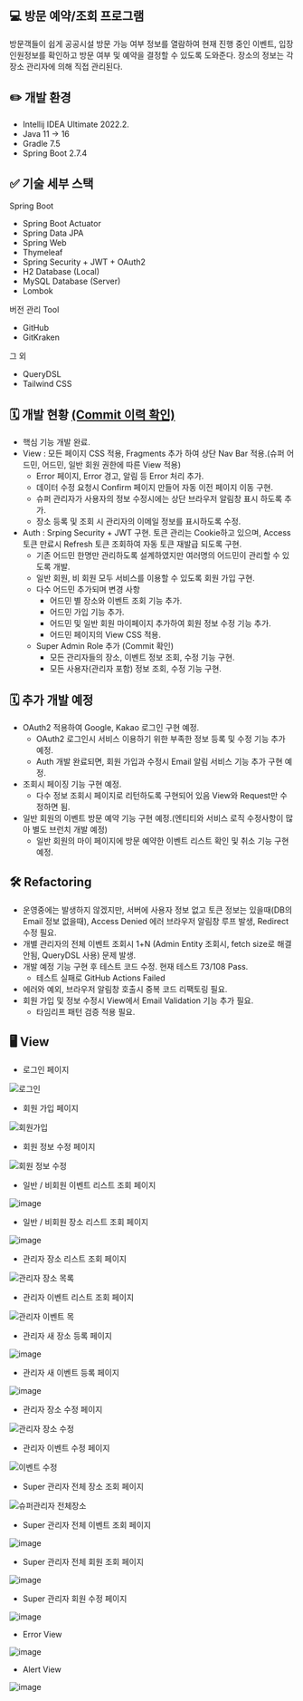  💻 방문 예약/조회 프로그램
-------------

방문객들이 쉽게 공공시설 방문 가능 여부 정보를 열람하여 현재 진행 중인 이벤트, 
입장인원정보를 확인하고 방문 여부 및 예약을 결정할 수 있도록 도와준다.
장소의 정보는 각 장소 관리자에 의해 직접 관리된다.


## ✏️ 개발 환경

* Intellij IDEA Ultimate 2022.2.
* Java 11 -> 16
* Gradle 7.5
* Spring Boot 2.7.4

## ✅ 기술 세부 스택

Spring Boot

* Spring Boot Actuator
* Spring Data JPA
* Spring Web
* Thymeleaf
* Spring Security + JWT + OAuth2
* H2 Database (Local)
* MySQL Database (Server)
* Lombok

버전 관리 Tool

* GitHub
* GitKraken

그 외

* QueryDSL
* Tailwind CSS



## 🗓️ 개발 현황 [(Commit 이력 확인)](https://github.com/sussa3007/line-up-project/commits/main)

- 핵심 기능 개발 완료.
- View : 모든 페이지 CSS 적용, Fragments 추가 하여 상단 Nav Bar 적용.(슈퍼 어드민, 어드민, 일반 회원 권한에 따른 View 적용)
    - Error 페이지, Error 경고, 알림 등 Error 처리 추가.
    - 데이터 수정 요청시 Confirm 페이지 만들어 자동 이전 페이지 이동 구현.
    - 슈퍼 관리자가 사용자의 정보 수정시에는 상단 브라우저 알림창 표시 하도록 추가.
    - 장소 등록 및 조회 시 관리자의 이메일 정보를 표시하도록 수정. 
- Auth : Srping Security + JWT 구현. 토큰 관리는 Cookie하고 있으며, Access 토큰 만료시 Refresh 토큰 조회하여 자동 토큰 재발급 되도록 구현.
    - 기존 어드민 한명만 관리하도록 설계하였지만 여러명의 어드민이 관리할 수 있도록 개발.
    - 일반 회원, 비 회원 모두 서비스를 이용할 수 있도록 회원 가입 구현.
    - 다수 어드민 추가되며 변경 사항
        - 어드민 별 장소와 이벤트 조회 기능 추가.
        - 어드민 가입 기능 추가.
        - 어드민 및 일반 회원 마이페이지 추가하여 회원 정보 수정 기능 추가.
        - 어드민 페이지의 View CSS 적용.
    - Super Admin Role 추가 (Commit 확인)
        - 모든 관리자들의 장소, 이벤트 정보 조회, 수정 기능 구현.
        - 모든 사용자(관리자 포함) 정보 조회, 수정 기능 구현.
  


## 🗓️ 추가 개발 예정

- OAuth2 적용하여 Google, Kakao 로그인 구현 예정.
    - OAuth2 로그인시 서비스 이용하기 위한 부족한 정보 등록 및 수정 기능 추가 예정.
    - Auth 개발 완료되면, 회원 가입과 수정시 Email 알림 서비스 기능 추가 구현 예정.
- 조회시 페이징 기능 구현 예정.
    - 다수 정보 조회시 페이지로 리턴하도록 구현되어 있음 View와 Request만 수정하면 됨.
- 일반 회원의 이벤트 방문 예약 기능 구현 예정.(엔티티와 서비스 로직 수정사항이 많아 별도 브런치 개발 예정)
    - 일반 회원의 마이 페이지에 방문 예약한 이벤트 리스트 확인 및 취소 기능 구현 예정. 



## 🛠️ Refactoring


- 운영중에는 발생하지 않겠지만, 서버에 사용자 정보 없고 토큰 정보는 있을때(DB의 Email 정보 없을때), Access Denied 에러 브라우저 알림창 루프 발생, Redirect 수정 필요.
- 개별 관리자의 전체 이벤트 조회시 1+N (Admin Entity 조회시, fetch size로 해결안됨, QueryDSL 사용) 문제 발생.
- 개발 예정 기능 구현 후 테스트 코드 수정. 현재 테스트 73/108 Pass.
    - 테스트 실패로 GitHub Actions Failed
- 에러와 예외, 브라우저 알림창 호출시 중복 코드 리팩토링 필요.
- 회원 가입 및 정보 수정시 View에서 Email Validation 기능 추가 필요.
    - 타임리프 패턴 검증 적용 필요.


## 🖥️ View

- 로그인 페이지

![로그인](https://user-images.githubusercontent.com/110886399/204592365-ae52cccc-1d3c-48dc-a09b-8721f4df37cf.png)

- 회원 가입 페이지

![회원가입](https://user-images.githubusercontent.com/110886399/204592474-373ed057-dc03-4da0-97b6-626f7d74ab87.png)


- 회원 정보 수정 페이지

![회원 정보 수정](https://user-images.githubusercontent.com/110886399/204592632-bd00db3c-e351-490f-bd12-af706933919a.png)


- 일반 / 비회원 이벤트 리스트 조회 페이지

![image](https://user-images.githubusercontent.com/110886399/204592924-c1c52b2f-62f8-4e23-8dfd-3113cf19e8d3.png)


- 일반 / 비회원 장소 리스트 조회 페이지

![image](https://user-images.githubusercontent.com/110886399/204592996-64897f00-db63-469e-891f-cb866d385d88.png)


- 관리자 장소 리스트 조회 페이지

![관리자 장소 목록](https://user-images.githubusercontent.com/110886399/204500848-fc854475-bcd0-4689-ba1f-07d998d08e4d.png)

- 관리자 이벤트 리스트 조회 페이지

![관리자 이벤트 목](https://user-images.githubusercontent.com/110886399/204500928-07b51515-636c-4fac-9fc1-2aaea3949407.png)


- 관리자 새 장소 등록 페이지

![image](https://user-images.githubusercontent.com/110886399/204594768-b92fa9ed-a85d-4118-86be-760e38c7f92b.png)


- 관리자 새 이벤트 등록 페이지

![image](https://user-images.githubusercontent.com/110886399/204594910-8f722abe-9cf0-4f0d-953b-411b41975ef9.png)


- 관리자 장소 수정 페이지

![관리자 장소 수정](https://user-images.githubusercontent.com/110886399/204593196-099254fd-2244-4a7c-8a5e-77710f05445b.png)



- 관리자 이벤트 수정 페이지

![이벤트 수정](https://user-images.githubusercontent.com/110886399/204593347-5f1c714d-0106-4748-884c-85cafa329905.png)


- Super 관리자 전체 장소 조회 페이지

![슈퍼관리자 전체장소](https://user-images.githubusercontent.com/110886399/204593510-8f9b381d-1414-4604-9698-3655d331e3cb.png)

- Super 관리자 전체 이벤트 조회 페이지

![image](https://user-images.githubusercontent.com/110886399/204593633-fdb26e09-1ac8-4710-ae34-44f38cbc7817.png)

- Super 관리자 전체 회원 조회 페이지

![image](https://user-images.githubusercontent.com/110886399/204593721-63748aff-7fb7-4809-aba6-da3847625a7f.png)

- Super 관리자 회원 수정 페이지

![image](https://user-images.githubusercontent.com/110886399/204594176-d60ef0e6-88cf-420a-b0dc-7c4c3be8c5ac.png)



- Error View

![image](https://user-images.githubusercontent.com/110886399/204716965-d3a7eb02-a114-43c3-b490-b382d659fc3a.png)

- Alert View

![image](https://user-images.githubusercontent.com/110886399/204717088-b7646839-c3c8-45aa-9304-7bd2376bab69.png)



